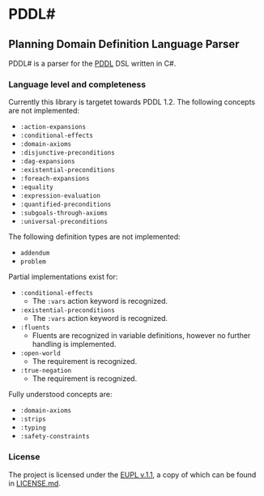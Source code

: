 PDDL#
=====

## Planning Domain Definition Language Parser 

PDDL# is a parser for the [PDDL](http://en.wikipedia.org/wiki/Planning_Domain_Definition_Language) DSL written in C#.

### Language level and completeness

Currently this library is targetet towards PDDL 1.2. The following concepts are not implemented:

* `:action-expansions`
* `:conditional-effects`
* `:domain-axioms`
* `:disjunctive-preconditions`
* `:dag-expansions`
* `:existential-preconditions`
* `:foreach-expansions`
* `:equality`
* `:expression-evaluation`
* `:quantified-preconditions`
* `:subgoals-through-axioms`
* `:universal-preconditions`

The following definition types are not implemented:

* `addendum`
* `problem`

Partial implementations exist for:

* `:conditional-effects`
	* The `:vars` action keyword is recognized.
* `:existential-preconditions`
	* The `:vars` action keyword is recognized. 
* `:fluents`
	* Fluents are recognized in variable definitions, however no further handling is implemented.
* `:open-world`
	* The requirement is recognized.
* `:true-negation`
	* The requirement is recognized.

Fully understood concepts are:

* `:domain-axioms`
* `:strips`
* `:typing`
* `:safety-constraints`

### License

The project is licensed under the [EUPL v.1.1](https://joinup.ec.europa.eu/software/page/eupl/licence-eupl), a copy of which can be found in [LICENSE.md](LICENSE.md).